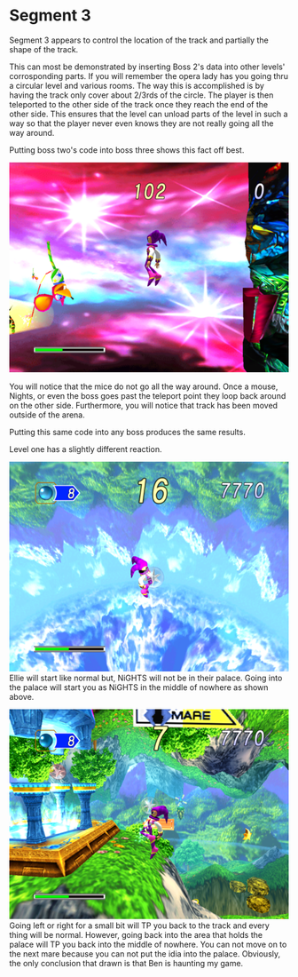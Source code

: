 # Segment 3

Segment 3 appears to control the location of the track and partially the shape of the track.

This can most be demonstrated by inserting Boss 2's data into other levels' corrosponding parts. If you will remember the opera lady has you going thru a circular level and various rooms.
The way this is accomplished is by having the track only cover about 2/3rds of the circle. The player is then teleported to the other side of the track once they reach the end of the other side.
This ensures that the level can unload parts of the level in such a way so that the player never even knows they are not really going all the way around.

Putting boss two's code into boss three shows this fact off best.

![Boss 4 with Boss2's segment](https://raw.githubusercontent.com/SmallMistake/Modding-NiD/main/Route_Data/pictures/segment3Edited.png)

You will notice that the mice do not go all the way around. Once a mouse, Nights, or even the boss goes past the teleport point they loop back around on the other side. Furthermore, you will notice that track has been moved outside of the arena.

Putting this same code into any boss produces the same results.


Level one has a slightly different reaction.

![Level 1 with Boss2's Segment](https://raw.githubusercontent.com/SmallMistake/Modding-NiD/main/Route_Data/pictures/levelOneTP.png) </br>
Ellie will start like normal but, NiGHTS will not be in their palace. Going into the palace will start you as NiGHTS in the middle of nowhere as shown above.

![Level 1 TP Point](https://raw.githubusercontent.com/SmallMistake/Modding-NiD/main/Route_Data/pictures/levelOneTPPoint.png) </br>
Going left or right for a small bit will TP you back to the track and every thing will be normal. However, going back into the area that holds the palace will TP you back into the middle of nowhere. You can not move on to the next mare because you can not put the idia into the palace. Obviously, the only conclusion that drawn is that Ben is haunting my game.
